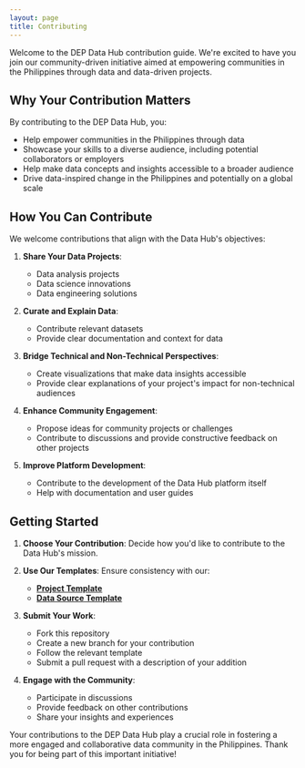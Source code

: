 ```yaml
---
layout: page
title: Contributing
---
```


Welcome to the DEP Data Hub contribution guide. We're excited to have you join our community-driven initiative aimed at empowering communities in the Philippines through data and data-driven projects.

## Why Your Contribution Matters

By contributing to the DEP Data Hub, you:
- Help empower communities in the Philippines through data
- Showcase your skills to a diverse audience, including potential collaborators or employers
- Help make data concepts and insights accessible to a broader audience
- Drive data-inspired change in the Philippines and potentially on a global scale

## How You Can Contribute

We welcome contributions that align with the Data Hub's objectives:

1. **Share Your Data Projects**:
   - Data analysis projects
   - Data science innovations
   - Data engineering solutions

2. **Curate and Explain Data**:
   - Contribute relevant datasets
   - Provide clear documentation and context for data

3. **Bridge Technical and Non-Technical Perspectives**:
   - Create visualizations that make data insights accessible
   - Provide clear explanations of your project's impact for non-technical audiences

4. **Enhance Community Engagement**:
   - Propose ideas for community projects or challenges
   - Contribute to discussions and provide constructive feedback on other projects

5. **Improve Platform Development**:
   - Contribute to the development of the Data Hub platform itself
   - Help with documentation and user guides

## Getting Started

1. **Choose Your Contribution**: Decide how you'd like to contribute to the Data Hub's mission.

2. **Use Our Templates**: Ensure consistency with our:
   - **[Project Template](projects/README.md)**
   - **[Data Source Template](data-sources/README.md)**

3. **Submit Your Work**:
   - Fork this repository
   - Create a new branch for your contribution
   - Follow the relevant template
   - Submit a pull request with a description of your addition

4. **Engage with the Community**:
   - Participate in discussions
   - Provide feedback on other contributions
   - Share your insights and experiences

Your contributions to the DEP Data Hub play a crucial role in fostering a more engaged and collaborative data community in the Philippines. Thank you for being part of this important initiative!
